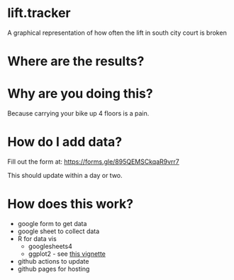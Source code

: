 # lift.tracker

A graphical representation of how often the lift in south city court is broken

# Where are the results?
<add link to github pages>

# Why are you doing this?
Because carrying your bike up 4 floors is a pain.

# How do I add data?
Fill out the form at: https://forms.gle/895QEMSCkqaR9vrr7

This should update within a day or two.


# How does this work?
* google form to get data
* google sheet to collect data
* R for data vis
    * googlesheets4
    * ggplot2 - see [this vignette](https://cran.r-project.org/web/packages/sugrrants/vignettes/frame-calendar.html)
* github actions to update
* github pages for hosting
